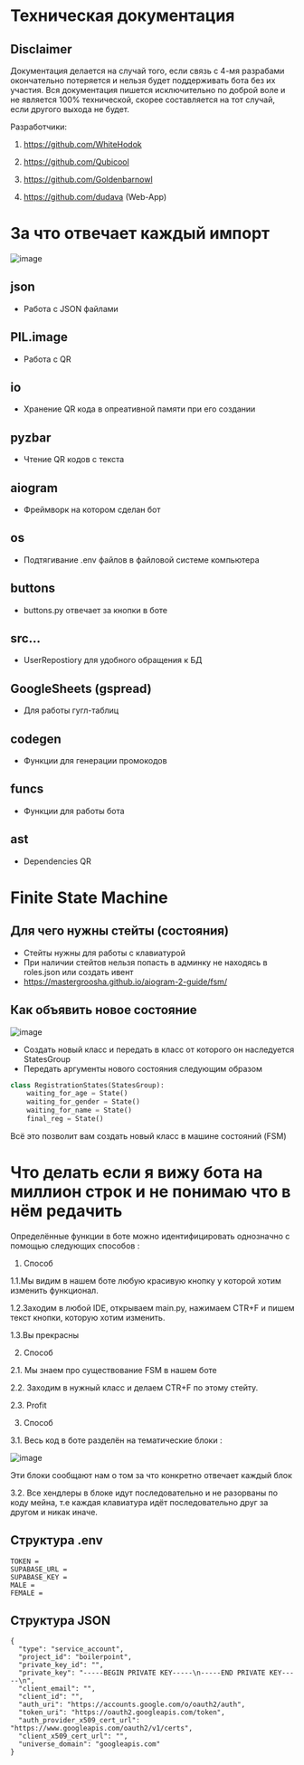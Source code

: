 # Техническая документация 

## Disclaimer 

Документация делается на случай того, если связь с 4-мя разрабами окончательно потеряется и нельзя будет поддерживать бота без их участия.
Вся документация пишется исключительно по доброй воле и не является 100% технической, скорее составляется на тот случай, если другого выхода не будет.


Разработчики:

1. https://github.com/WhiteHodok

2. https://github.com/Qubicool

3. https://github.com/Goldenbarnowl

4. https://github.com/dudava (Web-App)


# За что отвечает каждый импорт 

![image](https://github.com/Student-Labs-2023/BoilerPoint/assets/39564937/702df1c4-5f2c-4c57-97a4-a0348799a1a7)


## json 
- Работа с JSON файлами

## PIL.image 
- Работа с QR 

## io 
- Хранение QR кода в опреативной памяти при его создании

## pyzbar 
- Чтение QR кодов с текста

## aiogram 
- Фреймворк на котором сделан бот

## os 
- Подтягивание .env файлов в файловой системе компьютера

## buttons 
- buttons.py отвечает за кнопки в боте 

## src... 
- UserRepostiory для удобного обращения к БД 

## GoogleSheets (gspread)
- Для работы гугл-таблиц

## codegen 
- Функции для генерации промокодов

## funcs 
- Функции для работы бота

## ast
- Dependencies QR


# Finite State Machine

## Для чего нужны стейты (состояния)

- Стейты нужны для работы с клавиатурой
- При наличии стейтов нельзя попасть в админку не находясь в roles.json или создать ивент
- https://mastergroosha.github.io/aiogram-2-guide/fsm/ 

## Как объявить новое состояние 

![image](https://github.com/Student-Labs-2023/BoilerPoint/assets/39564937/292b5e4b-9b61-4166-adc5-e07401b36a74)


- Создать новый класс и передать в класс от которого он наследуется StatesGroup
- Передать аргументы нового состояния следующим образом 


```py
class RegistrationStates(StatesGroup):
    waiting_for_age = State()
    waiting_for_gender = State()
    waiting_for_name = State()
    final_reg = State()
```


Всё это позволит вам создать новый класс в машине состояний (FSM)


# Что делать если я вижу бота на миллион строк и не понимаю что в нём редачить 

 Определённые функции в боте можно идентифицировать однозначно с помощью следующих способов :


1. Способ 

1.1.Мы видим в нашем боте любую красивую кнопку у которой хотим изменить функционал.

1.2.Заходим в любой IDE, открываем main.py, нажимаем CTR+F и пишем текст кнопки, которую хотим изменить.

1.3.Вы прекрасны


2. Способ 

2.1. Мы знаем про существование FSM в нашем боте 

2.2. Заходим в нужный класс и делаем CTR+F по этому стейту.

2.3. Profit


3. Способ 

3.1. Весь код в боте разделён на тематические блоки :

![image](https://github.com/Student-Labs-2023/BoilerPoint/assets/39564937/d5934852-5efa-46ee-bd0a-daf4eb1f6ac7)

Эти блоки сообщают нам о том за что конкретно отвечает каждый блок

3.2. Все хендлеры в блоке идут последовательно и не разорваны по коду мейна, т.е каждая клавиатура идёт последовательно друг за другом и никак иначе.


## Структура .env

```
TOKEN = 
SUPABASE_URL = 
SUPABASE_KEY = 
MALE = 
FEMALE =
```

## Структура JSON  

```
{
  "type": "service_account",
  "project_id": "boilerpoint",
  "private_key_id": "",
  "private_key": "-----BEGIN PRIVATE KEY-----\n-----END PRIVATE KEY-----\n",
  "client_email": "",
  "client_id": "",
  "auth_uri": "https://accounts.google.com/o/oauth2/auth",
  "token_uri": "https://oauth2.googleapis.com/token",
  "auth_provider_x509_cert_url": "https://www.googleapis.com/oauth2/v1/certs",
  "client_x509_cert_url": "",
  "universe_domain": "googleapis.com"
}
```

